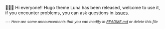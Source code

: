🎉🎉🎉 Hi everyone!! Hugo theme Luna has been released, welcome to use it, if you encounter problems, you can ask questions in [issues](https://github.com/Ice-Hazymoon/hugo-theme-luna/issues).

*<small>--- Here are some announcements that you can modify in [README.md](https://github.com/Ice-Hazymoon/hugo-theme-luna/blob/main/exampleSite/assets/README.md) or delete this file</small>*



